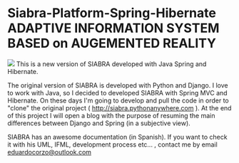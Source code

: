 Siabra-Platform-Spring-Hibernate
ADAPTIVE INFORMATION SYSTEM BASED on AUGEMENTED REALITY 
================================
<img src="http://i.imgur.com/TtFbBT3.png" /> 
This is a new version of SIABRA developed with Java Spring and Hibernate.

The original version of SIABRA is developed with Python and Django. I love to work with Java, so I decided to developed SIABRA with Spring MVC and Hibernate. On these days I'm going to develop and pull the code in order to "clone" the original project ( http://siabra.pythonanywhere.com ). At the end of this project I will open a blog with the purpose of resuming the main differences between Django and Spring (in a subjective view).

SIABRA has an awesome documentation (in Spanish). If you want to check it with his UML, IFML, development process etc... , contact me by email eduardocorzo@outlook.com
